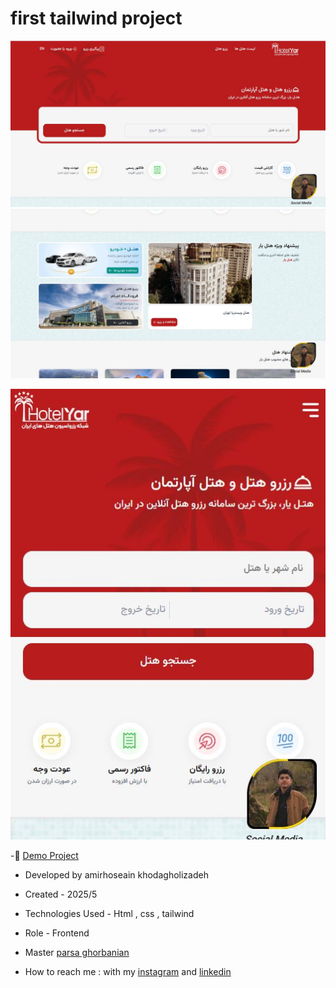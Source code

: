 # first tailwind project 

![viewfinal](https://github.com/amirhoseain-khodagholizadeh-web/first-tailwind-website/blob/main/img/Capture.JPG)
![viewfinal](https://github.com/amirhoseain-khodagholizadeh-web/first-tailwind-website/blob/main/img/Capture2.JPG)

![viewfinal](https://github.com/amirhoseain-khodagholizadeh-web/first-tailwind-website/blob/main/img/Capture3.JPG)

-🔗 [Demo Project](https://amirhoseain-khodagholizadeh-web.github.io/first-tailwind-website/)

- Developed by amirhoseain khodagholizadeh

- Created - 2025/5

- Technologies Used - Html , css , tailwind

- Role - Frontend

- Master [parsa ghorbanian](https://github.com/parsaGhorbanian)

- How to reach me : with my [instagram](https://instagram.com/amirhoseain_kh.dev) and [linkedin](https://www.linkedin.com/in/amirhoseain-khodagholizadeh-web/)
